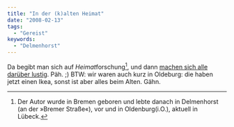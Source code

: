 ```yaml
---
title: "In der (k)alten Heimat"
date: "2008-02-13"
tags:
  - "Gereist"
keywords:
  - "Delmenhorst"
---
```


Da begibt man sich auf *Heimat*forschung[^1], und dann [machen sich alle darüber lustig](https://abraxandria.de/post/2008/02/12/bremer-strasse/). Päh. ;) BTW: wir waren auch kurz in Oldeburg: die haben jetzt einen Ikea, sonst ist aber alles beim Alten. Gähn.

[^1]: Der Autor wurde in Bremen geboren und lebte danach in Delmenhorst (an der »Bremer Straße«), vor und in Oldenburg(i.O.), aktuell in Lübeck.
